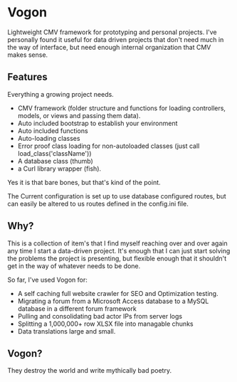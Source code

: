 # Vogon
Lightweight CMV framework for prototyping and personal projects. I've personally found it useful for data driven projects that don't need much in the way of interface, but need enough internal organization that CMV makes sense.

## Features
Everything a growing project needs.
* CMV framework (folder structure and functions for loading controllers, models, or views and passing them data).
* Auto included bootstrap to establish your environment
* Auto included functions
* Auto-loading classes
* Error proof class loading for non-autoloaded classes (just call load_class('className'))
* A database class (thumb)
* a Curl library wrapper (fish).

Yes it is that bare bones, but that's kind of the point.

The Current configuration is set up to use database configured routes, but can easily be altered to us routes defined in the config.ini file.

## Why?
This is a collection of item's that I find myself reaching over and over again any time I start a data-driven project. It's enough that I can just start solving the problems the project is presenting, but flexible enough that it shouldn't get in the way of whatever needs to be done.

So far, I've used Vogon for:
* A self caching full website crawler for SEO and Optimization testing.
* Migrating a forum from a Microsoft Access database to a MySQL database in a different forum framework
* Pulling and consolidating bad actor IPs from server logs
* Splitting a 1,000,000+ row XLSX file into managable chunks
* Data translations large and small.

## Vogon?
They destroy the world and write mythically bad poetry.
